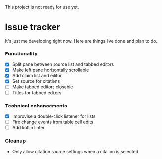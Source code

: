 This project is not ready for use yet.

# Issue tracker
It's just me developing right now. Here are things I've done and plan to do.

### Functionality
- [x] Split pane between source list and tabbed editors
- [x] Make left pane horizontally scrollable
- [x] Add claim list and editor
- [x] Set source for citations
- [ ] Make tabbed editors closable
- [ ] Titles for tabbed editors

### Technical enhancements
- [x] Improvise a double-click listener for lists
- [ ] Fire change events from table cell edits
- [ ] Add kotlin linter

### Cleanup
- Only allow citation source settings when a citation is selected